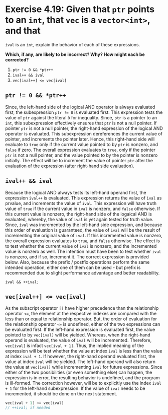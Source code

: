 # Exercise 4.19: Given that `ptr` points to an `int`, that `vec` is a `vector<int>`, and that
`ival` is an `int`, explain the behavior of each of these expressions.

**Which, if any, are likely to be incorrect? Why? How might each be corrected?**

1. `ptr != 0 && *ptr++`
2. `ival++ && ival`
3. `vec[ival++] <= vec[ival]`

## `ptr != 0 && *ptr++`

Since, the left-hand side of the logical AND operator is always evaluated first, the subexpression `ptr != 0` is evaluated first. This expression tests the value of `ptr` against the literal `0` for inequality. Since, `ptr` is a pointer to an `int`, this subexpression effectively ensures that `ptr` is not a null pointer. If pointer `ptr` is not a null pointer, the right-hand expression of the logical AND operator is evaluated. This subexpression dereferences the current value of pointer, and increments the pointer later. Hence, this right-hand side will evaluate to `true` only if the current value pointed to by `ptr` is nonzero, and `false` if zero. The overall expression evaluates to `true`, only if the pointer `ptr` is not a null pointer, and the value pointed to by the pointer is nonzero initially. The effect will be to increment the value of pointer `ptr` after the evaluation of the expression (after right-hand side evaluation).

## `ival++ && ival`

Because the logical AND always tests its left-hand operand first, the expression `ival++` is evaluated. This expression returns the value of `ival` as prvalue, and increments the value of `ival`. This expression will have truth value of `true` if the current value in `ival` is nonzero, and `false` otherwise. If this current value is nonzero, the right-hand side of the logaical AND is evaluated, whereby, the value of `ival` is yet again tested for truth value. Since, `ival` was incremented by the left-hand side expression, and because this order of evaluation is guaranteed, the value of `ival` will be the result of incrementing the original value of `ival`. If this incremented value is nonzero, the overall expression evaluates to `true`, and `false` otherwise. The effect is to test whether the current value of `ival` is nonzero, and the incremented value is nonzero as well. The intention must have been to test whether `ival` is nonzero, and if so, increment it. The correct expression is provided below. Also, because the prefix / postfix operations perform the same intended operation, either one of them can be used - but prefix is recommended due to slight performance advantage and better readability.

```cp
ival && ++ival;
```

## `vec[ival++] <= vec[ival]`

As the subscript operator `[]` have higher precedence than the relationship operator `<=`, the element at the respective indexes are compared with the less than or equal to relationship operator. But, the order of evaluation for the relationship operator `<=` is undefined, either of the two expressions can be evaluated first. If the left-hand expression is evaluated first, the value pointed to by `vec[ival]` will be yielded. Whereas, when the right-hand operand is evaluated, the value of `ival` will be incremented. Therefore, `vec[ival]` is infact `vec[ival + 1]`. Thus, the implied meaning of the expression will be test whether the value at index `ival` is less than the value at index `ival + 1`. If however, the right-hand operand evaluated first, the value at index `ival` will be yielded. The left-hand operand will also return the value at `vec[ival]` while incrementing `ival` for future expressions. Since either of the two possibilities (or even something else) can happen, the expression is in error, the resulting behavior is undefined, and the program is ill-formed. The correction however, will be to explicitly use the index `ival + 1` for the left-hand subexpression. If the value of `ival` needs to be incremented, it should be done on the next statement.

```cpp
vec[ival + 1] <= vec[ival]
// ++ival; if needed
```
